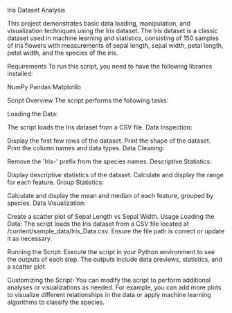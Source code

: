 Iris Dataset Analysis

This project demonstrates basic data loading, manipulation, and visualization techniques using the Iris dataset. 
The Iris dataset is a classic dataset used in machine learning and statistics, consisting of 150 samples of iris flowers with measurements of sepal length, sepal width, petal length, petal width, and the species of the iris.

Requirements
To run this script, you need to have the following libraries installed:

NumPy
Pandas
Matplotlib

Script Overview
The script performs the following tasks:

Loading the Data:

The script loads the Iris dataset from a CSV file.
Data Inspection:

Display the first few rows of the dataset.
Print the shape of the dataset.
Print the column names and data types.
Data Cleaning:

Remove the 'Iris-' prefix from the species names.
Descriptive Statistics:

Display descriptive statistics of the dataset.
Calculate and display the range for each feature.
Group Statistics:

Calculate and display the mean and median of each feature, grouped by species.
Data Visualization:

Create a scatter plot of Sepal Length vs Sepal Width.
Usage
Loading the Data:
The script loads the Iris dataset from a CSV file located at /content/sample_data/Iris_Data.csv. Ensure the file path is correct or update it as necessary.

Running the Script:
Execute the script in your Python environment to see the outputs of each step. The outputs include data previews, statistics, and a scatter plot.

Customizing the Script:
You can modify the script to perform additional analyses or visualizations as needed. For example, you can add more plots to visualize different relationships in the data or apply machine learning algorithms to classify the species.
